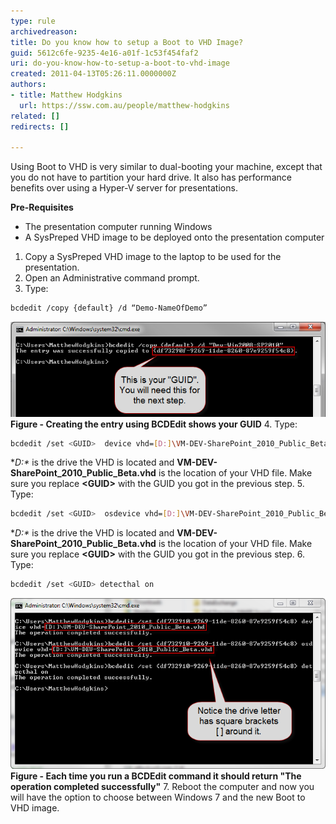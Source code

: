 ```yaml
---
type: rule
archivedreason: 
title: Do you know how to setup a Boot to VHD Image?
guid: 5612c6fe-9235-4e16-a01f-1c53f454faf2
uri: do-you-know-how-to-setup-a-boot-to-vhd-image
created: 2011-04-13T05:26:11.0000000Z
authors:
- title: Matthew Hodgkins
  url: https://ssw.com.au/people/matthew-hodgkins
related: []
redirects: []

---
```


Using Boot to VHD is very similar to dual-booting your machine, except that you do not have to partition your hard drive. It also has performance benefits over using a Hyper-V server for presentations.   
<!--endintro-->
**Pre-Requisites** 


* The presentation computer running Windows
* A SysPreped VHD image to be deployed onto the presentation computer


1. Copy a SysPreped VHD image to the laptop to be used for the presentation.
2. Open an Administrative command prompt.
3. Type:

```bash
bcdedit /copy {default} /d “Demo-NameOfDemo”
```


![Creating the entry using BCDEdit shows your GUID](fig1-creatingentry.png)
**Figure - Creating the entry using BCDEdit shows your GUID**
4. Type:

```bash
bcdedit /set <GUID>  device vhd=[D:]\VM-DEV-SharePoint_2010_Public_Beta.vhd
```

**D:\** is the drive the VHD is located and  **VM-DEV-SharePoint\_2010\_Public\_Beta.vhd** is the location of your VHD file. Make sure you replace  **&lt;GUID&gt;** with the GUID you got in the previous step.
5. Type:

```bash
bcdedit /set <GUID>  osdevice vhd=[D:]\VM-DEV-SharePoint_2010_Public_Beta.vhd
```

**D:\** is the drive the VHD is located and  **VM-DEV-SharePoint\_2010\_Public\_Beta.vhd** is the location of your VHD file. Make sure you replace  **&lt;GUID&gt;** with the GUID you got in the previous step.
6. Type:


```bash
bcdedit /set <GUID> detecthal on
```


![Each time you run a BCDEdit command it should return ](fig2-addguids.png)
**Figure - Each time you run a BCDEdit command it should return "The operation completed successfully"**
7. Reboot the computer and now you will have the option to choose between Windows 7 and the new Boot to VHD image.
